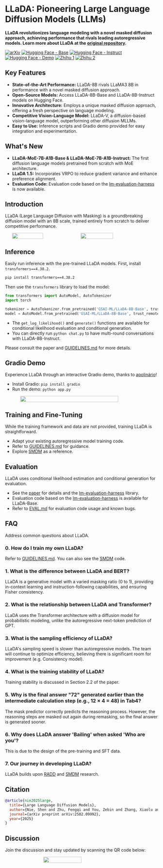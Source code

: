 # LLaDA: Pioneering Large Language Diffusion Models (LLMs)

**LLaDA revolutionizes language modeling with a novel masked diffusion approach, achieving performance that rivals leading autoregressive models. Learn more about LLaDA at the [original repository](https://github.com/ML-GSAI/LLaDA).**

[![arXiv](https://img.shields.io/badge/Paper-arXiv-red.svg)](https://arxiv.org/abs/2502.09992)
[![Hugging Face - Base](https://img.shields.io/badge/Hugging%20Face-LLaDA_Base-FFEB3B)](https://huggingface.co/GSAI-ML/LLaDA-8B-Base)
[![Hugging Face - Instruct](https://img.shields.io/badge/Hugging%20Face-LLaDA_Instruct-FFEB3B)](https://huggingface.co/GSAI-ML/LLaDA-8B-Instruct)
[![Hugging Face - Demo](https://img.shields.io/badge/Hugging%20Face-Demo-blue)](https://huggingface.co/spaces/multimodalart/LLaDA)
[![Zhihu 1](https://img.shields.io/badge/Zhihu1-%E7%9F%A5%E4%B9%8E1-blue)](https://zhuanlan.zhihu.com/p/24214732238)
[![Zhihu 2](https://img.shields.io/badge/Zhihu2-%E7%9F%A5%E4%B9%8E2-blue)](https://www.zhihu.com/question/1908479621466396378/answer/1910672718174589774?share_code=1kreOq5gzOtnM&utm_psn=1910708245535912148&utm_source=wechat_timeline&utm_medium=social&s_r=0)

## Key Features

*   **State-of-the-Art Performance:** LLaDA-8B rivals LLaMA3 8B in performance with a novel masked diffusion approach.
*   **Open-Source Models:** Access LLaDA-8B-Base and LLaDA-8B-Instruct models on Hugging Face.
*   **Innovative Architecture:** Employs a unique masked diffusion approach, offering a fresh perspective on language modeling.
*   **Competitive Vision-Language Model:** LLaDA-V, a diffusion-based vision-language model, outperforming other diffusion MLLMs.
*   **Easy to Use:** Inference scripts and Gradio demo provided for easy integration and experimentation.

## What's New

*   **LLaDA-MoE-7B-A1B-Base & LLaDA-MoE-7B-A1B-Instruct:** The first diffusion language models pretrained from scratch with MoE architecture.
*   **LLaDA 1.5:** Incorporates VRPO to reduce gradient variance and enhance preference alignment.
*   **Evaluation Code:** Evaluation code based on the [lm-evaluation-harness](https://github.com/EleutherAI/lm-evaluation-harness) is now available.

## Introduction

LLaDA (Large Language Diffusion with Masking) is a groundbreaking diffusion model with an 8B scale, trained entirely from scratch to deliver competitive performance.

<div style="display: flex; justify-content: center; flex-wrap: wrap;">
    <img src="./imgs/LLaDA_vs_LLaMA.svg" style="width: 45%" />
    <img src="./imgs/LLaDA_vs_LLaMA_chat.svg" style="width: 46%" />
</div>

## Inference

Easily run inference with the pre-trained LLaDA models. First, install `transformers==4.38.2`.

```bash
pip install transformers==4.38.2
```

Then use the `transformers` library to load the model:

```python
from transformers import AutoModel, AutoTokenizer
import torch

tokenizer = AutoTokenizer.from_pretrained('GSAI-ML/LLaDA-8B-Base', trust_remote_code=True)
model = AutoModel.from_pretrained('GSAI-ML/LLaDA-8B-Base', trust_remote_code=True, torch_dtype=torch.bfloat16)
```

*   The `get_log_likelihood()` and `generate()` functions are available for conditional likelihood evaluation and conditional generation.
*   You can directly run `python chat.py` to have multi-round conversations with LLaDA-8B-Instruct.

Please consult the paper and [GUIDELINES.md](GUIDELINES.md) for more details.

## Gradio Demo

Experience LLaDA through an interactive Gradio demo, thanks to [apolinário](https://github.com/apolinario)!

*   Install Gradio: `pip install gradio`
*   Run the demo: `python app.py`

<div style="display: flex; justify-content: center; flex-wrap: wrap;">
    <img src="./imgs/example_gradio.gif" style="width: 80%" />
</div>

## Training and Fine-Tuning

While the training framework and data are not provided, training LLaDA is straightforward.

*   Adapt your existing autoregressive model training code.
*   Refer to [GUIDELINES.md](GUIDELINES.md) for guidance.
*   Explore [SMDM](https://github.com/ML-GSAI/SMDM) as a reference.

## Evaluation

LLaDA uses conditional likelihood estimation and conditional generation for evaluation.

*   See the [paper](https://arxiv.org/abs/2502.09992) for details and the [lm-evaluation-harness](https://github.com/EleutherAI/lm-evaluation-harness) library.
*   Evaluation code based on the [lm-evaluation-harness](https://github.com/EleutherAI/lm-evaluation-harness) is available for LLaDA-Base.
*   Refer to [EVAL.md](EVAL.md) for evaluation code usage and known bugs.

## FAQ

Address common questions about LLaDA.

### 0. How do I train my own LLaDA?

Refer to [GUIDELINES.md](GUIDELINES.md).  You can also see the [SMDM](https://github.com/ML-GSAI/SMDM) code.

### 1. What is the difference between LLaDA and BERT?

LLaDA is a generative model with a varied masking ratio (0 to 1), providing in-context learning and instruction-following capabilities, and ensuring Fisher consistency.

### 2. What is the relationship between LLaDA and Transformer?

LLaDA uses the Transformer architecture with a diffusion model for probabilistic modeling, unlike the autoregressive next-token prediction of GPT.

### 3. What is the sampling efficiency of LLaDA?

LLaDA's sampling speed is slower than autoregressive models.  The team will continue to optimize efficiency, believing there is significant room for improvement (e.g. Consistency model).

### 4. What is the training stability of LLaDA?

Training stability is discussed in Section 2.2 of the paper.

### 5. Why is the final answer "72" generated earlier than the intermediate calculation step (e.g., 12 × 4 = 48) in Tab4?

The mask predictor correctly predicts the reasoning process. However, the reasoning steps are masked out again during remasking, so the final answer is generated sooner.

### 6. Why does LLaDA answer 'Bailing' when asked 'Who are you'?

This is due to the design of the pre-training and SFT data.

### 7. Our journey in developing LLaDA?

LLaDA builds upon [RADD](https://arxiv.org/abs/2406.03736) and [SMDM](https://arxiv.org/abs/2410.18514) research.

## Citation

```bibtex
@article{nie2025large,
  title={Large Language Diffusion Models},
  author={Nie, Shen and Zhu, Fengqi and You, Zebin and Zhang, Xiaolu and Ou, Jingyang and Hu, Jun and Zhou, Jun and Lin, Yankai and Wen, Ji-Rong and Li, Chongxuan},
  journal={arXiv preprint arXiv:2502.09992},
  year={2025}
}
```

## Discussion

Join the discussion and stay updated by scanning the QR code below:

<div style="display: flex; justify-content: center; flex-wrap: wrap;">
    <img src="./imgs/QR.jpg" style="width: 50%" />
</div>